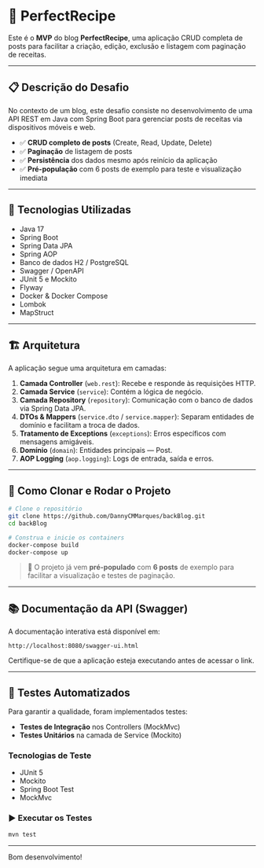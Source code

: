 # 📖 **PerfectRecipe**

Este é o **MVP** do blog **PerfectRecipe**, uma aplicação CRUD completa de posts para facilitar a criação, edição, exclusão e listagem com paginação de receitas.

---

## 📋 Descrição do Desafio
No contexto de um blog, este desafio consiste no desenvolvimento de uma API REST em Java com Spring Boot para gerenciar posts de receitas via dispositivos móveis e web.

- ✅ **CRUD completo de posts** (Create, Read, Update, Delete)
- ✅ **Paginação** de listagem de posts
- ✅ **Persistência** dos dados mesmo após reinício da aplicação
- ✅ **Pré-população** com 6 posts de exemplo para teste e visualização imediata

---

## 🚀 Tecnologias Utilizadas

- Java 17
- Spring Boot
- Spring Data JPA
- Spring AOP
- Banco de dados H2 / PostgreSQL
- Swagger / OpenAPI
- JUnit 5 e Mockito
- Flyway
- Docker & Docker Compose
- Lombok
- MapStruct

---

## 🏗️ Arquitetura

A aplicação segue uma arquitetura em camadas:

1. **Camada Controller** (`web.rest`): Recebe e responde às requisições HTTP.
2. **Camada Service** (`service`): Contém a lógica de negócio.
3. **Camada Repository** (`repository`): Comunicação com o banco de dados via Spring Data JPA.
4. **DTOs & Mappers** (`service.dto` / `service.mapper`): Separam entidades de domínio e facilitam a troca de dados.
5. **Tratamento de Exceptions** (`exceptions`): Erros específicos com mensagens amigáveis.
6. **Domínio** (`domain`): Entidades principais — Post.
7. **AOP Logging** (`aop.logging`): Logs de entrada, saída e erros.

---

## 🐳 Como Clonar e Rodar o Projeto

```bash
# Clone o repositório
git clone https://github.com/DannyCMMarques/backBlog.git
cd backBlog

# Construa e inicie os containers
docker-compose build
docker-compose up
```

> 🚨 O projeto já vem **pré-populado** com **6 posts** de exemplo para facilitar a visualização e testes de paginação.

---

## 📚 Documentação da API (Swagger)
A documentação interativa está disponível em:

```
http://localhost:8080/swagger-ui.html
```

Certifique-se de que a aplicação esteja executando antes de acessar o link.

---

## 🧪 Testes Automatizados

Para garantir a qualidade, foram implementados testes:

- **Testes de Integração** nos Controllers (MockMvc)
- **Testes Unitários** na camada de Service (Mockito)

### Tecnologias de Teste

- JUnit 5
- Mockito
- Spring Boot Test
- MockMvc

### ▶️ Executar os Testes

```bash
mvn test
```

---

Bom desenvolvimento!
